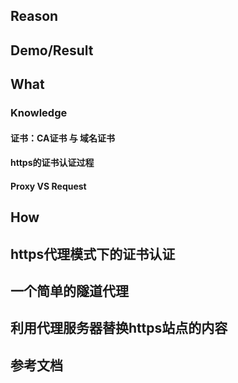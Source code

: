 ## Reason

## Demo/Result

## What
### Knowledge
#### 证书：CA证书 与 域名证书

#### https的证书认证过程

#### Proxy VS Request

## How

## https代理模式下的证书认证

## 一个简单的隧道代理

## 利用代理服务器替换https站点的内容

## 参考文档
<!--stackedit_data:
eyJoaXN0b3J5IjpbOTY1MTk1MzUwXX0=
-->